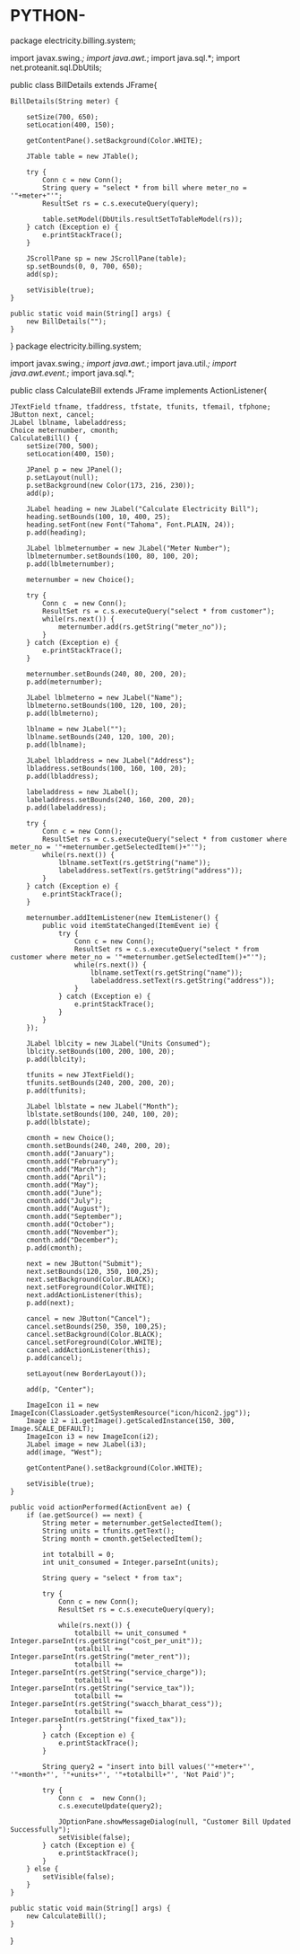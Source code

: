 # PYTHON-
package electricity.billing.system;

import javax.swing.*;
import java.awt.*;
import java.sql.*;
import net.proteanit.sql.DbUtils;

public class BillDetails extends JFrame{

    BillDetails(String meter) {
        
        setSize(700, 650);
        setLocation(400, 150);
        
        getContentPane().setBackground(Color.WHITE);
        
        JTable table = new JTable();
        
        try {
            Conn c = new Conn();
            String query = "select * from bill where meter_no = '"+meter+"'";
            ResultSet rs = c.s.executeQuery(query);
            
            table.setModel(DbUtils.resultSetToTableModel(rs));
        } catch (Exception e) {
            e.printStackTrace();
        }
        
        JScrollPane sp = new JScrollPane(table);
        sp.setBounds(0, 0, 700, 650);
        add(sp);
        
        setVisible(true);
    }

    public static void main(String[] args) {
        new BillDetails("");
    }
}
package electricity.billing.system;

import javax.swing.*;
import java.awt.*;
import java.util.*;
import java.awt.event.*;
import java.sql.*;

public class CalculateBill extends JFrame implements ActionListener{

    JTextField tfname, tfaddress, tfstate, tfunits, tfemail, tfphone;
    JButton next, cancel;
    JLabel lblname, labeladdress;
    Choice meternumber, cmonth;
    CalculateBill() {
        setSize(700, 500);
        setLocation(400, 150);
        
        JPanel p = new JPanel();
        p.setLayout(null);
        p.setBackground(new Color(173, 216, 230));
        add(p);
        
        JLabel heading = new JLabel("Calculate Electricity Bill");
        heading.setBounds(100, 10, 400, 25);
        heading.setFont(new Font("Tahoma", Font.PLAIN, 24));
        p.add(heading);
        
        JLabel lblmeternumber = new JLabel("Meter Number");
        lblmeternumber.setBounds(100, 80, 100, 20);
        p.add(lblmeternumber);
        
        meternumber = new Choice();
        
        try {
            Conn c  = new Conn();
            ResultSet rs = c.s.executeQuery("select * from customer");
            while(rs.next()) {
                meternumber.add(rs.getString("meter_no"));
            }
        } catch (Exception e) {
            e.printStackTrace();
        }
        
        meternumber.setBounds(240, 80, 200, 20);
        p.add(meternumber);
        
        JLabel lblmeterno = new JLabel("Name");
        lblmeterno.setBounds(100, 120, 100, 20);
        p.add(lblmeterno);
        
        lblname = new JLabel("");
        lblname.setBounds(240, 120, 100, 20);
        p.add(lblname);
        
        JLabel lbladdress = new JLabel("Address");
        lbladdress.setBounds(100, 160, 100, 20);
        p.add(lbladdress);
        
        labeladdress = new JLabel();
        labeladdress.setBounds(240, 160, 200, 20);
        p.add(labeladdress);
        
        try {
            Conn c = new Conn();
            ResultSet rs = c.s.executeQuery("select * from customer where meter_no = '"+meternumber.getSelectedItem()+"'");
            while(rs.next()) {
                lblname.setText(rs.getString("name"));
                labeladdress.setText(rs.getString("address"));
            }
        } catch (Exception e) {
            e.printStackTrace();
        }
        
        meternumber.addItemListener(new ItemListener() {
            public void itemStateChanged(ItemEvent ie) {
                try {
                    Conn c = new Conn();
                    ResultSet rs = c.s.executeQuery("select * from customer where meter_no = '"+meternumber.getSelectedItem()+"'");
                    while(rs.next()) {
                        lblname.setText(rs.getString("name"));
                        labeladdress.setText(rs.getString("address"));
                    }
                } catch (Exception e) {
                    e.printStackTrace();
                }
            }
        });
        
        JLabel lblcity = new JLabel("Units Consumed");
        lblcity.setBounds(100, 200, 100, 20);
        p.add(lblcity);
        
        tfunits = new JTextField();
        tfunits.setBounds(240, 200, 200, 20);
        p.add(tfunits);
        
        JLabel lblstate = new JLabel("Month");
        lblstate.setBounds(100, 240, 100, 20);
        p.add(lblstate);
        
        cmonth = new Choice();
        cmonth.setBounds(240, 240, 200, 20);
        cmonth.add("January");
        cmonth.add("February");
        cmonth.add("March");
        cmonth.add("April");
        cmonth.add("May");
        cmonth.add("June");
        cmonth.add("July");
        cmonth.add("August");
        cmonth.add("September");
        cmonth.add("October");
        cmonth.add("November");
        cmonth.add("December");
        p.add(cmonth);
        
        next = new JButton("Submit");
        next.setBounds(120, 350, 100,25);
        next.setBackground(Color.BLACK);
        next.setForeground(Color.WHITE);
        next.addActionListener(this);
        p.add(next);
        
        cancel = new JButton("Cancel");
        cancel.setBounds(250, 350, 100,25);
        cancel.setBackground(Color.BLACK);
        cancel.setForeground(Color.WHITE);
        cancel.addActionListener(this);
        p.add(cancel);
        
        setLayout(new BorderLayout());
        
        add(p, "Center");
        
        ImageIcon i1 = new ImageIcon(ClassLoader.getSystemResource("icon/hicon2.jpg"));
        Image i2 = i1.getImage().getScaledInstance(150, 300, Image.SCALE_DEFAULT);
        ImageIcon i3 = new ImageIcon(i2);
        JLabel image = new JLabel(i3);
        add(image, "West");
        
        getContentPane().setBackground(Color.WHITE);
        
        setVisible(true);
    }
    
    public void actionPerformed(ActionEvent ae) {
        if (ae.getSource() == next) {
            String meter = meternumber.getSelectedItem();
            String units = tfunits.getText();
            String month = cmonth.getSelectedItem();
            
            int totalbill = 0;
            int unit_consumed = Integer.parseInt(units);

            String query = "select * from tax";
            
            try {
                Conn c = new Conn();
                ResultSet rs = c.s.executeQuery(query);
                
                while(rs.next()) {
                    totalbill += unit_consumed * Integer.parseInt(rs.getString("cost_per_unit"));
                    totalbill += Integer.parseInt(rs.getString("meter_rent"));
                    totalbill += Integer.parseInt(rs.getString("service_charge"));
                    totalbill += Integer.parseInt(rs.getString("service_tax"));
                    totalbill += Integer.parseInt(rs.getString("swacch_bharat_cess"));
                    totalbill += Integer.parseInt(rs.getString("fixed_tax"));
                }
            } catch (Exception e) {
                e.printStackTrace();
            }
            
            String query2 = "insert into bill values('"+meter+"', '"+month+"', '"+units+"', '"+totalbill+"', 'Not Paid')";
        
            try {
                Conn c  =  new Conn();
                c.s.executeUpdate(query2);
                
                JOptionPane.showMessageDialog(null, "Customer Bill Updated Successfully");
                setVisible(false);
            } catch (Exception e) {
                e.printStackTrace();
            }
        } else {
            setVisible(false);
        }
    }
    
    public static void main(String[] args) {
        new CalculateBill();
    }
}
